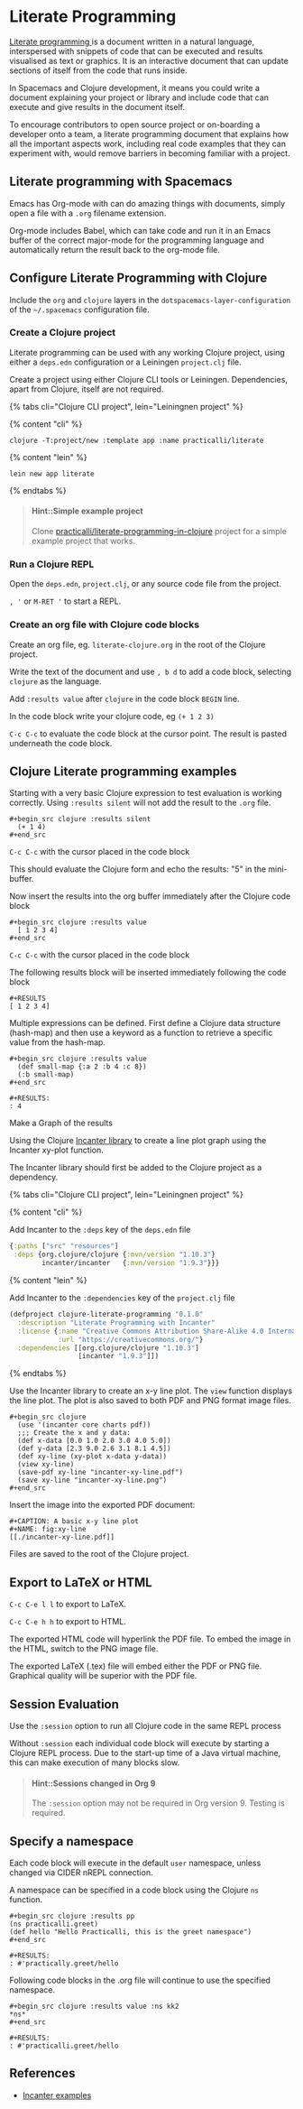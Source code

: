 # Literate Programming

[Literate programming ](https://en.wikipedia.org/wiki/Literate_programming) is a document written in a natural language, interspersed with snippets of code that can be executed and results visualised as text or graphics.  It is an interactive document that can update sections of itself from the code that runs inside.

In Spacemacs and Clojure development, it means you could write a document explaining your project or library and include code that can execute and give results in the document itself.

To encourage contributors to open source project or on-boarding a developer onto a team, a literate programming document that explains how all the important aspects work, including real code examples that they can experiment with, would remove barriers in becoming familiar with a project.


## Literate programming with Spacemacs

Emacs has Org-mode with can do amazing things with documents, simply open a file with a `.org` filename extension.

Org-mode includes Babel, which can take code and run it in an Emacs buffer of the correct major-mode for the programming language and automatically return the result back to the org-mode file.


## Configure Literate Programming with Clojure

Include the `org` and `clojure` layers in the `dotspacemacs-layer-configuration` of the `~/.spacemacs` configuration file.


### Create a Clojure project

Literate programming can be used with any working Clojure project, using either a `deps.edn` configuration or a Leiningen `project.clj` file.

Create a project using either Clojure CLI tools or Leiningen.  Dependencies, apart from Clojure, itself are not required.

{% tabs cli="Clojure CLI project", lein="Leiningnen project" %}

{% content "cli" %}
```shell
clojure -T:project/new :template app :name practicalli/literate
```

{% content "lein" %}
```shell
lein new app literate
```

{% endtabs %}


> #### Hint::Simple example project
> Clone [practicalli/literate-programming-in-clojure](https://github.com/practicalli/literate-programming-in-clojure) project for a simple example project that works.


### Run a Clojure REPL

Open the `deps.edn`, `project.clj`, or any source code file from the project.

`, '` or `M-RET '` to start a REPL.


### Create an org file with Clojure code blocks

Create an org file, eg. `literate-clojure.org` in the root of the Clojure project.

Write the text of the document and use `, b d` to add a code block, selecting `clojure` as the language.

Add `:results value` after `clojure` in the code block `BEGIN` line.

In the code block write your clojure code, eg `(+ 1 2 3)`

`C-c C-c` to evaluate the code block at the cursor point. The result is pasted underneath the code block.


## Clojure Literate programming examples

Starting with a very basic Clojure expression to test evaluation is working correctly.  Using `:results silent` will not add the result to the `.org` file.

```none
#+begin_src clojure :results silent
  (+ 1 4)
#+end_src
```

`C-c C-c` with the cursor placed in the code block

This should evaluate the Clojure form and echo the results: "5" in the mini-buffer.

Now insert the results into the org buffer immediately after the Clojure code block

```none
#+begin_src clojure :results value
  [ 1 2 3 4]
#+end_src
```

`C-c C-c` with the cursor placed in the code block

The following results block will be inserted immediately following the code block

```none
#+RESULTS
[ 1 2 3 4]
```

Multiple expressions can be defined.  First define a Clojure data structure (hash-map) and then use a keyword as a function to retrieve a specific value from the hash-map.

```none
#+begin_src clojure :results value
  (def small-map {:a 2 :b 4 :c 8})
  (:b small-map)
#+end_src

#+RESULTS:
: 4
```

Make a Graph of the results

Using the Clojure [Incanter library](https://github.com/incanter/incanter) to create a line plot graph using the Incanter xy-plot function.

The Incanter library should first be added to the Clojure project as a dependency.

{% tabs cli="Clojure CLI project", lein="Leiningnen project" %}

{% content "cli" %}

Add Incanter to the `:deps` key of the `deps.edn` file

```clojure
{:paths ["src" "resources"]
 :deps {org.clojure/clojure {:mvn/version "1.10.3"}
        incanter/incanter   {:mvn/version "1.9.3"}}}
```

{% content "lein" %}

Add Incanter to the `:dependencies` key of the `project.clj` file

```clojure
(defproject clojure-literate-programming "0.1.0"
  :description "Literate Programming with Incanter"
  :license {:name "Creative Commons Attribution Share-Alike 4.0 International"
            :url "https://creativecommons.org/"}
  :dependencies [[org.clojure/clojure "1.10.3"]
                 [incanter "1.9.3"]])
```

{% endtabs %}


Use the Incanter library to create an x-y line plot. The `view` function displays the line plot. The plot is also saved to both PDF and PNG format image files.

```
#+begin_src clojure
  (use '(incanter core charts pdf))
  ;;; Create the x and y data:
  (def x-data [0.0 1.0 2.0 3.0 4.0 5.0])
  (def y-data [2.3 9.0 2.6 3.1 8.1 4.5])
  (def xy-line (xy-plot x-data y-data))
  (view xy-line)
  (save-pdf xy-line "incanter-xy-line.pdf")
  (save xy-line "incanter-xy-line.png")
#+end_src
```

Insert the image into the exported PDF document:

```
#+CAPTION: A basic x-y line plot
#+NAME: fig:xy-line
[[./incanter-xy-line.pdf]]
```

Files are saved to the root of the Clojure project.


## Export to LaTeX or HTML

`C-c C-e l l` to export to LaTeX.

`C-c C-e h h` to export to HTML.

The exported HTML code will hyperlink the PDF file. To embed the image in the HTML, switch to the PNG image file.

The exported LaTeX (.tex) file will embed either the PDF or PNG file. Graphical quality will be superior with the PDF file.

## Session Evaluation

Use the `:session` option to run all Clojure code in the same REPL process

Without `:session` each individual code block will execute by starting a Clojure REPL process. Due to the start-up time of a Java virtual machine, this can make execution of many blocks slow.

> #### Hint::Sessions changed in Org 9
> The `:session` option may not be required in Org version 9.  Testing is required.


## Specify a namespace

Each code block will execute in the default `user` namespace, unless changed via CIDER nREPL connection.

A namespace can be specified in a code block using the Clojure `ns` function.

```
#+begin_src clojure :results pp
(ns practicalli.greet)
(def hello "Hello Practicalli, this is the greet namespace")
#+end_src

#+RESULTS:
: #'practically.greet/hello
```

Following code blocks in the .org file will continue to use the specified namespace.

```
#+begin_src clojure :results value :ns kk2
*ns*
#+end_src

#+RESULTS:
: #'practicalli.greet/hello
```

## References

* [Incanter examples](https://github.com/incanter/incanter#usage)
